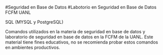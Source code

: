 #Seguridad en Base de Datos
#Labotorio en Seguridad en Base de Datos
FCFM UANL


SQL (MYSQL y PostgreSQL)

Comandos utilizados en la materia de seguridad en base de datos y laboratorio de seguridad en base de datos en la FCFM de la UANL.
Este material tiene fines educativos, no se recomienda probar estos comandos en ambientes productivos.
